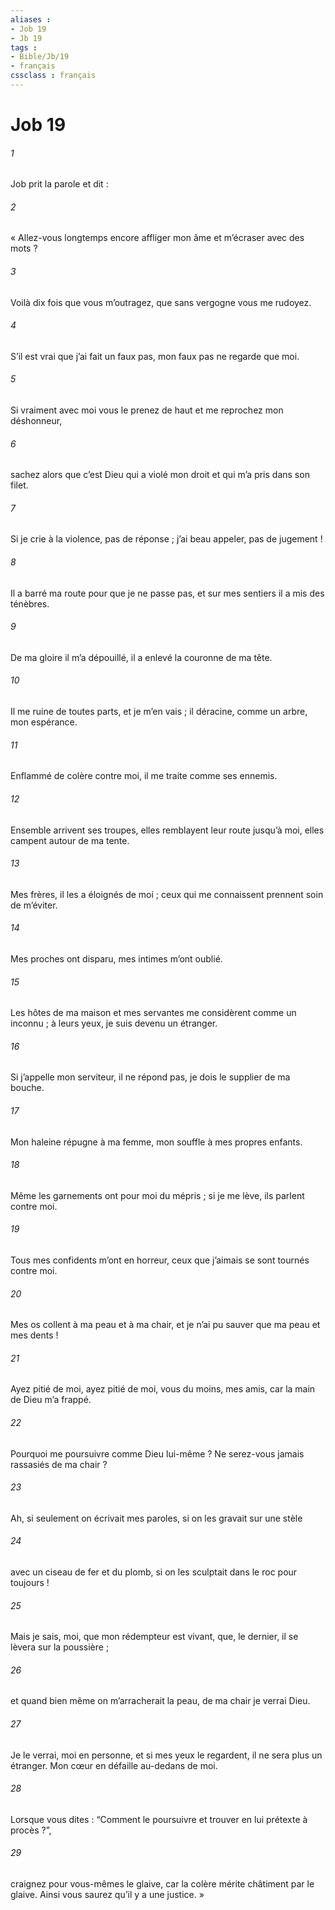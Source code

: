 ```yaml
---
aliases : 
- Job 19
- Jb 19
tags : 
- Bible/Jb/19
- français
cssclass : français
---
```


# Job 19

###### 1
Job prit la parole et dit :
###### 2
« Allez-vous longtemps encore affliger mon âme
et m’écraser avec des mots ?
###### 3
Voilà dix fois que vous m’outragez,
que sans vergogne vous me rudoyez.
###### 4
S’il est vrai que j’ai fait un faux pas,
mon faux pas ne regarde que moi.
###### 5
Si vraiment avec moi vous le prenez de haut
et me reprochez mon déshonneur,
###### 6
sachez alors que c’est Dieu qui a violé mon droit
et qui m’a pris dans son filet.
###### 7
Si je crie à la violence, pas de réponse ;
j’ai beau appeler, pas de jugement !
###### 8
Il a barré ma route pour que je ne passe pas,
et sur mes sentiers il a mis des ténèbres.
###### 9
De ma gloire il m’a dépouillé,
il a enlevé la couronne de ma tête.
###### 10
Il me ruine de toutes parts, et je m’en vais ;
il déracine, comme un arbre, mon espérance.
###### 11
Enflammé de colère contre moi,
il me traite comme ses ennemis.
###### 12
Ensemble arrivent ses troupes,
elles remblayent leur route jusqu’à moi,
elles campent autour de ma tente.
###### 13
Mes frères, il les a éloignés de moi ;
ceux qui me connaissent prennent soin de m’éviter.
###### 14
Mes proches ont disparu,
mes intimes m’ont oublié.
###### 15
Les hôtes de ma maison et mes servantes
me considèrent comme un inconnu ;
à leurs yeux, je suis devenu un étranger.
###### 16
Si j’appelle mon serviteur, il ne répond pas,
je dois le supplier de ma bouche.
###### 17
Mon haleine répugne à ma femme,
mon souffle à mes propres enfants.
###### 18
Même les garnements ont pour moi du mépris ;
si je me lève, ils parlent contre moi.
###### 19
Tous mes confidents m’ont en horreur,
ceux que j’aimais se sont tournés contre moi.
###### 20
Mes os collent à ma peau et à ma chair,
et je n’ai pu sauver que ma peau et mes dents !
###### 21
Ayez pitié de moi, ayez pitié de moi,
vous du moins, mes amis,
car la main de Dieu m’a frappé.
###### 22
Pourquoi me poursuivre comme Dieu lui-même ?
Ne serez-vous jamais rassasiés de ma chair ?
###### 23
Ah, si seulement on écrivait mes paroles,
si on les gravait sur une stèle
###### 24
avec un ciseau de fer et du plomb,
si on les sculptait dans le roc pour toujours !
###### 25
Mais je sais, moi, que mon rédempteur est vivant,
que, le dernier, il se lèvera sur la poussière ;
###### 26
et quand bien même on m’arracherait la peau,
de ma chair je verrai Dieu.
###### 27
Je le verrai, moi en personne,
et si mes yeux le regardent, il ne sera plus un étranger.
Mon cœur en défaille au-dedans de moi.
###### 28
Lorsque vous dites : “Comment le poursuivre
et trouver en lui prétexte à procès ?”,
###### 29
craignez pour vous-mêmes le glaive,
car la colère mérite châtiment par le glaive.
Ainsi vous saurez qu’il y a une justice. »

